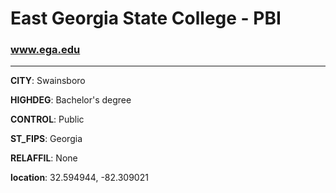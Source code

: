 # East Georgia State College - PBI
### www.ega.edu
---
**CITY**: Swainsboro

**HIGHDEG**: Bachelor's degree

**CONTROL**: Public

**ST_FIPS**: Georgia

**RELAFFIL**: None

**location**: 32.594944, -82.309021